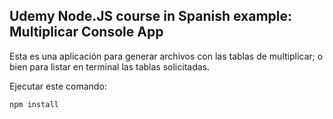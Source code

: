 ## Udemy Node.JS course in Spanish example: Multiplicar Console App

Esta es una aplicación para generar archivos con las tablas de multiplicar; o bien para listar en terminal las tablas solicitadas.

Ejecutar este comando:

```
npm install
```
